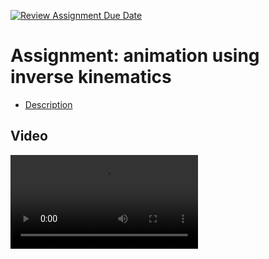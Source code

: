 [![Review Assignment Due Date](https://classroom.github.com/assets/deadline-readme-button-24ddc0f5d75046c5622901739e7c5dd533143b0c8e959d652212380cedb1ea36.svg)](https://classroom.github.com/a/ljvcLM2a)
# Assignment: animation using inverse kinematics

- [Description](./basic_inverse_kinematics_arm_animation.md)
## Video

![Click here for video](animation.mp4)